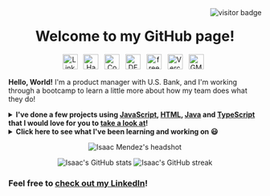 <span>
<!-- 	<span align="left">
		<a href="README.md">English</a> ∙ <a href="README-es.md">Español</a>
	</span> -->
	<span>
		<img src="https://visitor-badge.glitch.me/badge?page_id=IsaacMendez-work.IsaacMendez-work" alt="visitor badge" align="right">
	</span>
</span>
<h1 align="center">Welcome to my GitHub page!</h1> 
<p align='center'>
	<a href="https://www.linkedin.com/in/IsaacMendez-work/"><img height="30px" alt="LinkedIn logo" src="https://upload.wikimedia.org/wikipedia/commons/c/ca/LinkedIn_logo_initials.png"></a>&nbsp;&nbsp;
	<a href="https://www.hackerrank.com/isaacmendez_work"><img height="30px" alt="HackerRank logo" src="https://upload.wikimedia.org/wikipedia/commons/4/40/HackerRank_Icon-1000px.png"></a>&nbsp;&nbsp;
	<a href="https://www.codecademy.com/profiles/IsaacMendez-work"><img height="30px" alt="Codecademy logo" src="https://upload.wikimedia.org/wikipedia/commons/b/b1/Cib-codecademy_%28CoreUI_Icons_v1.0.0%29.svg"></a>&nbsp;&nbsp;
	<a href="https://dev.to/isaacmendezwork"><img height="30px" alt="DEV logo" src="https://d2fltix0v2e0sb.cloudfront.net/dev-rainbow.svg"></a>&nbsp;&nbsp;
	<a href="https://www.freecodecamp.org/isaacmendez-work"><img height="30px" alt="freeCodeCamp logo" src="https://design-style-guide.freecodecamp.org/downloads/fcc_secondary_small.svg"></a>&nbsp;&nbsp;
	<a href="https://vercel.com/isaacmendez-work"><img height="30px" alt="Vercel logo" src="https://raw.githubusercontent.com/vercel/vscode-material-icon-theme/536fbda87bcb28816d35e251628268d4d429a80d/icons/vercel.svg"></a>&nbsp;&nbsp;
	<a href="mailto:IsaacMendez.work@gmail.com"><img height="30px" alt="GMail logo" src="https://upload.wikimedia.org/wikipedia/commons/7/7e/Gmail_icon_%282020%29.svg"></a>&nbsp;&nbsp;
</p>

**Hello, World!** I'm a product manager with U.S. Bank, and I'm working through a bootcamp to learn a little more about how my team does what they do!    

<details>
	<summary><strong> I've done a few projects using <a href="https://github.com/IsaacMendez-work?tab=repositories&q=&type=&language=java&sort=">JavaScript</a>, <a href="https://github.com/IsaacMendez-work?tab=repositories&q=&type=&language=html&sort=">HTML</a>, <a href="https://github.com/IsaacMendez-work?tab=repositories&q=&type=&language=java&sort=">Java</a> and <a href="https://github.com/IsaacMendez-work?tab=repositories&q=&type=&language=typescript&sort=">TypeScript</a> that I would love for you to <a href="https://github.com/IsaacMendez-work?tab=repositories">take a look at</a>! </strong></summary>
	<p align="center">This is my GitHub language-usage:</p> 
	<p align="center"><img src="https://github-readme-stats.vercel.app/api/top-langs/?username=IsaacMendez-work&theme=vue" align="center" alt="Isaac Mendez's top GitHub languages" /></p>
</details>

<details>
	<summary><strong> Click here to see what I've been learning and working on 😃 </strong></summary>
	<ul>
		<li> Efficient system designing </li>
		<li> Learning Jira and Confluence </li>
		<li> Developing my elementary Java skills </li>
		<li> Continued work Angular development</li>
		<li> Using program libraries like React and Angular </li>
	</ul>
</details>
<p align="center">
<img src="https://media-exp1.licdn.com/dms/image/C4E03AQEugjV8AKMHZQ/profile-displayphoto-shrink_400_400/0/1620154152552?e=1626912000&v=beta&t=c7OB2-bXN5d639xH_2APqT0JrQcOyo8vbEkSH0Tnx3k" alt="Isaac Mendez's headshot" /> 
</p>
<p align="center">
<img src="https://github-readme-stats.vercel.app/api?username=IsaacMendez-work&count_private=true&show_icons=true&theme=vue&hide=issues,contribs" alt="Isaac's GitHub stats">
<img src="https://github-readme-streak-stats.herokuapp.com?user=IsaacMendez-work&theme=vue&dates=AAAAAA&fire=DD2727" alt="Isaac's GitHub streak"> <br>
</p>

### Feel free to [check out my LinkedIn](https://www.linkedin.com/in/IsaacMendez-work/)!
